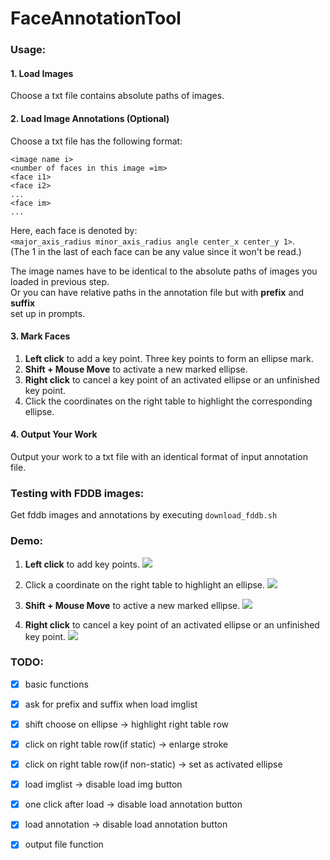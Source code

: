 # FaceAnnotationTool

### Usage:
#### 1. Load Images
Choose a txt file contains absolute paths of images.

#### 2. Load Image Annotations (Optional)
Choose a txt file has the following format:

```...
<image name i>
<number of faces in this image =im>
<face i1>
<face i2>
...
<face im>
...
```

Here, each face is denoted by:\
`<major_axis_radius minor_axis_radius angle center_x center_y 1>`.\
(The 1 in the last of each face can be any value since it won't be read.)

The image names have to be identical to the absolute paths of images you loaded in previous step.\
Or you can have relative paths in the annotation file but with **prefix** and **suffix**\
set up in prompts.

#### 3. Mark Faces
1. **Left click** to add a key point. Three key points to form an ellipse mark.
2. **Shift + Mouse Move** to activate a new marked ellipse.
3. **Right click** to cancel a key point of an activated ellipse or an unfinished 
key point.
4. Click the coordinates on the right table to highlight the corresponding ellipse.

#### 4. Output Your Work
Output your work to a txt file with an identical format of input annotation file.

### Testing with FDDB images:
Get fddb images and annotations by executing `download_fddb.sh`

### Demo:
1. **Left click** to add key points.
![](https://media.giphy.com/media/xUA7aQzq4XxTaACFX2/giphy.gif)

2. Click a coordinate on the right table to highlight an ellipse.
![](https://media.giphy.com/media/xUPGcueKmXKOEnPrGg/giphy.gif)

3. **Shift + Mouse Move** to active a new marked ellipse.
![](https://media.giphy.com/media/3o7btVeGCcNBsilsZi/giphy.gif)

4. **Right click** to cancel a key point of an activated ellipse or an unfinished 
key point.
![](https://media.giphy.com/media/3ohzdJAZ7prWnFk8QU/giphy.gif)

### TODO:
- [x]  basic functions
- [x]  ask for prefix and suffix when load imglist
- [x]  shift choose on ellipse -> highlight right table row
- [x]  click on right table row(if static) -> enlarge stroke
- [x]  click on right table row(if non-static) -> set as activated ellipse
- [x]  load imglist -> disable load img button
- [x]  one click after load -> disable load annotation button
- [x]  load annotation -> disable load annotation button
- [x]  output file function 

